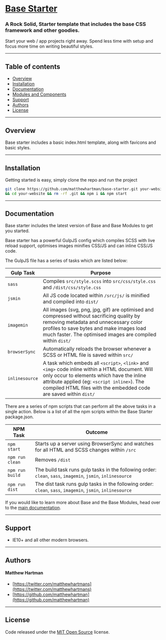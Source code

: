 # [Base Starter](http://getbase.org)

### A Rock Solid, Starter template that includes the base CSS framework and other goodies.

Start your web / app projects right away. Spend less time with setup and focus more time on writing beautiful styles.

* * *

## Table of contents

* [Overview](#overview)
* [Installation](#installation)
* [Documentation](#documentation)
* [Modules and Components](#modules-and-components)
* [Support](#support)
* [Authors](#authors)
* [License](#license)

* * *

## Overview

Base starter includes a basic index.html template, along with favicons and basic styles.

* * *

## Installation

Getting started is easy, simply clone the repo and run the project

```bash
git clone https://github.com/matthewhartman/base-starter.git your-website \
&& cd your-website && rm -rf .git && npm i && npm start
```

* * *

## Documentation

Base starter includes the latest version of Base and Base Modules to get you started.

Base starter has a powerful GulpJS config which compiles SCSS with live reload support, optimises images minifies CSS/JS and can inline CSS/JS code.

The GulpJS file has a series of tasks which are listed below:

| Gulp Task | Purpose |
| --------- | ------- |
| `sass` | Compiles `src/style.scss` into `src/css/style.css` and `/dist/css/style.css` |
| `jsmin` | All JS code located within `/src/js/` is minified and compiled into `dist/` |
| `imagemin` | All images (svg, png, jpg, gif) are optimised and compressed without sacrificing quality by removing metadata and unnecessary color profiles to save bytes and make images load much faster. The optimised images are compiled within `dist/` |
| `browserSync` | Automatically reloads the browser whenever a SCSS or HTML file is saved within `src/` | 
| `inlinesource` | A task which embeds all `<script>`, `<link>` and `<img>` code inline within a HTML document. Will only occur to elements which have the inline attribute applied (eg: `<script inline>`). The compiled HTML files with the embedded code are saved within `dist/` | 

There are a series of npm scripts that can perform all the above tasks in a single action. Below is a list of all the npm scripts within the Base Starter package.json.

| NPM Task | Outcome |
| -------- | ------- |
| `npm start` | Starts up a server using BrowserSync and watches for all HTML and SCSS changes within `/src` |
| `npm run clean` | Removes `/dist` |
| `npm run build` | The build task runs gulp tasks in the following order: `clean`, `sass`, `imagemin`, `jsmin`, `inlinesource` |
| `npm run dist` | The dist task runs gulp tasks in the following order: `clean`, `sass`, `imagemin`, `jsmin`, `inlinesource` |

If you would like to learn more about Base and the Base Modules, head over to the [main documentation](https://github.com/getbase/base#documentation).

* * *

## Support

* IE10+ and all other modern browsers.

* * *

## Authors

#### Matthew Hartman

* [https://twitter.com/matthewhartmans](https://twitter.com/matthewhartmans)
* [https://github.com/matthewhartman](https://github.com/matthewhartman)

* * *

## License

Code released under the [MIT Open Source](https://opensource.org/licenses/MIT) license.